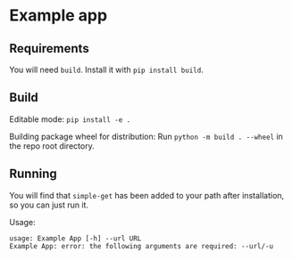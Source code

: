 # Example app

## Requirements

You will need `build`. Install it with `pip install build`.

## Build

Editable mode: `pip install -e .`

Building package wheel for distribution: Run `python -m build . --wheel` in the repo root directory.

## Running

You will find that `simple-get` has been added to your path after installation, so you can just run it.

Usage:

```
usage: Example App [-h] --url URL
Example App: error: the following arguments are required: --url/-u
```